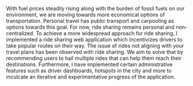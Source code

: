 With fuel prices steadily rising along with the burden of fossil fuels on our environment, we are moving towards more economical options of transportation. Personal travel has public transport and carpooling as options towards this goal. For now, ride sharing remains personal and non-centralized. To achieve a more widespread approach for ride sharing, I implemented a ride sharing web application which incentivizes drivers to take popular routes on their way.
The issue of rides not aligning with your travel plans has been observed with ride sharing. We aim to solve that by recommending users to hail multiple rides that can help them reach their destinations. Furthermore, I have implemented certain administrative features such as driver dashboards, hotspots in the city and more to inculcate an iterative and experimentative progress of the application.
